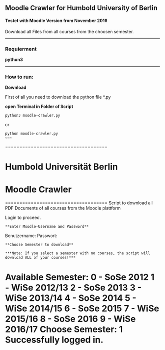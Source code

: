## Moodle Crawler for Humbold University of Berlin
#### Testet with Moodle Version from November 2016

Download all Files from all courses from the choosen semester.

---

### Requierment
**python3**

---

### How to run:

**Download**

First of all you need to download the python file *.py


**open Terminal in Folder of Script**

~~~~
python3 moodle-crawler.py
~~~~
or
~~~~
python moodle-crawler.py
~~~

~~~~
====================================
#    Humbold Universität Berlin    #
#          Moodle Crawler          #
====================================
Script to download all PDF Documents of all courses from the Moodle plattform

Login to proceed.
~~~~
**Enter Moodle-Username and Password**
~~~~
Benutzername: 
Passwort: 
~~~~
**Choose Semester to download**

***Note: If you select a semester with no courses, the script will download ALL of your courses!***

~~~~
Available Semester: 
0  -  SoSe 2012
1  -  WiSe 2012/13
2  -  SoSe 2013
3  -  WiSe 2013/14
4  -  SoSe 2014
5  -  WiSe 2014/15
6  -  SoSe 2015
7  -  WiSe 2015/16
8  -  SoSe 2016
9  -  WiSe 2016/17
Choose Semester: 1
Successfully logged in.
==============================
~~~~
